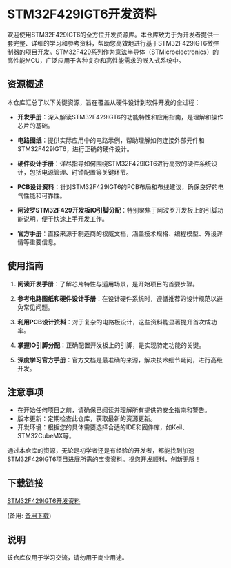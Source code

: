 # STM32F429IGT6开发资料

欢迎使用STM32F429IGT6的全方位开发资源库。本仓库致力于为开发者提供一套完整、详细的学习和参考资料，帮助您高效地进行基于STM32F429IGT6微控制器的项目开发。STM32F429系列作为意法半导体（STMicroelectronics）的高性能MCU，广泛应用于各种复杂和高性能需求的嵌入式系统中。

## 资源概述

本仓库汇总了以下关键资源，旨在覆盖从硬件设计到软件开发的全过程：

- **开发手册**：深入解读STM32F429IGT6的功能特性和应用指南，是理解和操作芯片的基础。
  
- **电路图纸**：提供实际应用中的电路示例，帮助理解如何连接外部元件和STM32F429IGT6，进行正确的硬件设计。
  
- **硬件设计手册**：详尽指导如何围绕STM32F429IGT6进行高效的硬件系统设计，包括电源管理、时钟配置等关键环节。
  
- **PCB设计资料**：针对STM32F429IGT6的PCB布局和布线建议，确保良好的电气性能和可靠性。
  
- **阿波罗STM32F429开发板IO引脚分配**：特别聚焦于阿波罗开发板上的引脚功能说明，便于快速上手开发工作。
  
- **官方手册**：直接来源于制造商的权威文档，涵盖技术规格、编程模型、外设详情等重要信息。

## 使用指南

1. **阅读开发手册**：了解芯片特性与适用场景，是开始项目的首要步骤。
   
2. **参考电路图纸和硬件设计手册**：在设计硬件系统时，遵循推荐的设计规范以避免常见问题。
   
3. **利用PCB设计资料**：对于复杂的电路板设计，这些资料能显著提升首次成功率。
   
4. **掌握IO引脚分配**：正确配置开发板上的引脚，是实现特定功能的关键。
   
5. **深度学习官方手册**：官方文档是最准确的来源，解决技术细节疑问，进行高级开发。

## 注意事项

- 在开始任何项目之前，请确保已阅读并理解所有提供的安全指南和警告。
- 版本更新：定期检查此仓库，获取最新的资源更新。
- 开发环境：根据您的具体需要选择合适的IDE和固件库，如Keil、STM32CubeMX等。

通过本仓库的资源，无论是初学者还是有经验的开发者，都能找到加速STM32F429IGT6项目进展所需的宝贵资料。祝您开发顺利，创新无限！

## 下载链接
[STM32F429IGT6开发资料](https://pan.quark.cn/s/a2c2cc9493e8) 

(备用: [备用下载](https://pan.baidu.com/s/13oO2VRDPhFYC1SnZPGxKrw?pwd=1234))

## 说明

该仓库仅用于学习交流，请勿用于商业用途。
